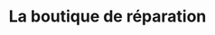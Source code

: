 ---
title: "La boutique de réparation"
url: /clamart/la-boutique-de-reparation/
shop: téléphone portable
---